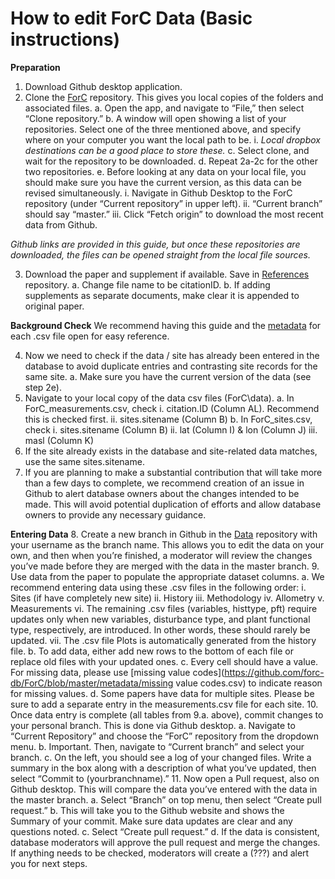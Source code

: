 # How to edit ForC Data (Basic instructions)

**Preparation**
1.	Download Github desktop application.
2.	Clone the [ForC](https://github.com/forc-db/ForC) repository. This gives you local copies of the folders and associated files.
    a.	Open the app, and navigate to “File,” then select “Clone repository.”
    b.	A window will open showing a list of your repositories. Select one of the three mentioned above, and specify where on your computer you want the local path to be.
        i.	*Local dropbox destinations can be a good place to store these.*
    c.	Select clone, and wait for the repository to be downloaded.
    d.	Repeat 2a-2c for the other two repositories.
    e.	Before looking at any data on your local file, you should make sure you have the current version, as this data can be revised simultaneously.
        i.	Navigate in Github Desktop to the ForC repository (under “Current repository” in upper left).
        ii.	“Current branch” should say “master.”
        iii. Click “Fetch origin” to download the most recent data from Github.

*Github links are provided in this guide, but once these repositories are downloaded, the files can be opened straight from the local file sources.*

3.	Download the paper and supplement if available. Save in [References](https://github.com/forc-db/References) repository.
    a.	Change file name to be citationID.
    b.	If adding supplements as separate documents, make clear it is appended to original paper.


**Background Check**
We recommend having this guide and the [metadata](https://github.com/forc-db/ForC/tree/master/metadata) for each .csv file open for easy reference.

4.	Now we need to check if the data / site has already been entered in the database to avoid duplicate entries and contrasting site records for the same site.
    a.	Make sure you have the current version of the data (see step 2e).
5.	Navigate to your local copy of the data csv files (ForC\data).
    a.	In ForC_measurements.csv, check
        i. citation.ID (Column AL). Recommend this is checked first.
        ii.	sites.sitename (Column B)
    b.	In ForC_sites.csv, check
        i.	sites.sitename (Column B)
        ii.	lat (Column I) & lon (Column J)
        iii. masl (Column K)
6.	If the site already exists in the database and site-related data matches, use the same sites.sitename.
7.	If you are planning to make a substantial contribution that will take more than a few days to complete, we recommend creation of an issue in Github to alert database owners about the changes intended to be made. This will avoid potential duplication of efforts and allow database owners to provide any necessary guidance.


**Entering Data**
8.	Create a new branch in Github in the [Data](https://github.com/forc-db/ForC/tree/master/data) repository with your username as the branch name. This allows you to edit the data on your own, and then when you’re finished, a moderator will review the changes you’ve made before they are merged with the data in the master branch.
9.	Use data from the paper to populate the appropriate dataset columns.
    a.	We recommend entering data using these .csv files in the following order:
        i.	Sites (if have completely new site)
        ii. History
        iii. Methodology
        iv. Allometry
        v. Measurements
        vi.	The remaining .csv files (variables, histtype, pft) require updates only when new variables, disturbance type, and plant functional type, respectively, are introduced. In other words, these should rarely be updated.
        vii. The .csv file Plots is automatically generated from the history file.
    b.	To add data, either add new rows to the bottom of each file or replace old files with your updated ones.
    c.	Every cell should have a value. For missing data, please use [missing value codes](https://github.com/forc-db/ForC/blob/master/metadata/missing value codes.csv) to indicate reason for missing values. 
    d.	Some papers have data for multiple sites. Please be sure to add a separate entry in the measurements.csv file for each site.
10.	Once data entry is complete (all tables from 9.a. above), commit changes to your personal branch. This is done via Github desktop.
    a.	Navigate to “Current Repository” and choose the “ForC” repository from the dropdown menu.
    b.	Important. Then, navigate to “Current branch” and select your branch. 
    c.	On the left, you should see a log of your changed files. Write a summary in the box along with a description of what you’ve updated, then select “Commit to (yourbranchname).” 
11.	Now open a Pull request, also on Github desktop. This will compare the data you’ve entered with the data in the master branch.
    a.	Select “Branch” on top menu, then select “Create pull request.”
    b.	This will take you to the Github website and shows the Summary of your commit. Make sure data updates are clear and any questions noted.
    c.	Select “Create pull request.”
    d.	If the data is consistent, database moderators will approve the pull request and merge the changes. If anything needs to be checked, moderators will create a (???) and alert you for next steps.
